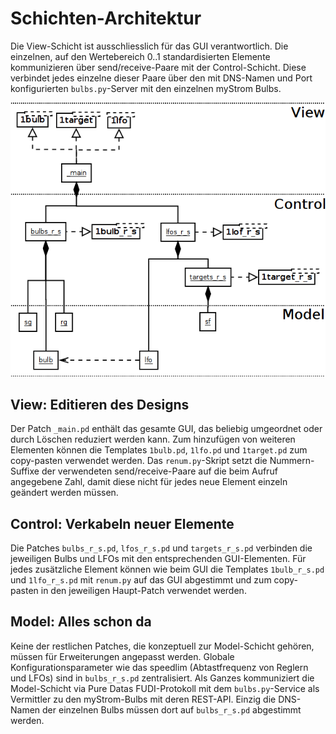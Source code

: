 # Schichten-Architektur

Die View-Schicht ist ausschliesslich für das GUI verantwortlich. Die einzelnen, auf den Wertebereich 0..1 standardisierten Elemente kommunizieren über send/receive-Paare mit der Control-Schicht. Diese verbindet jedes einzelne dieser Paare über den mit DNS-Namen und Port konfigurierten `bulbs.py`-Server mit den einzelnen myStrom Bulbs.

![View Control Model](composition.png)

## View: Editieren des Designs

Der Patch `_main.pd` enthält das gesamte GUI, das beliebig umgeordnet oder durch Löschen reduziert werden kann. Zum hinzufügen von weiteren Elementen können die Templates `1bulb.pd`, `1lfo.pd` und `1target.pd` zum copy-pasten verwendet werden. Das `renum.py`-Skript setzt die Nummern-Suffixe der verwendeten send/receive-Paare auf die beim Aufruf angegebene Zahl, damit diese nicht für jedes neue Element einzeln geändert werden müssen.

## Control: Verkabeln neuer Elemente

Die Patches `bulbs_r_s.pd`, `lfos_r_s.pd` und `targets_r_s.pd` verbinden die jeweiligen Bulbs und LFOs mit den entsprechenden GUI-Elementen. Für jedes zusätzliche Element können wie beim GUI die Templates `1bulb_r_s.pd` und `1lfo_r_s.pd` mit `renum.py` auf das GUI abgestimmt und zum copy-pasten in den jeweiligen Haupt-Patch verwendet werden.

## Model: Alles schon da

Keine der restlichen Patches, die konzeptuell zur Model-Schicht gehören, müssen für Erweiterungen angepasst werden. Globale Konfigurationsparameter wie das speedlim (Abtastfrequenz von Reglern und LFOs) sind in `bulbs_r_s.pd` zentralisiert. Als Ganzes kommuniziert die Model-Schicht via Pure Datas FUDI-Protokoll mit dem `bulbs.py`-Service als Vermittler zu den myStrom-Bulbs mit deren REST-API. Einzig die DNS-Namen der einzelnen Bulbs müssen dort auf `bulbs_r_s.pd` abgestimmt werden.
